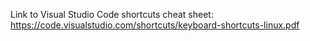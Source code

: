 Link to Visual Studio Code shortcuts cheat sheet:
https://code.visualstudio.com/shortcuts/keyboard-shortcuts-linux.pdf 